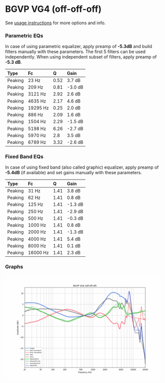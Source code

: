 # BGVP VG4 (off-off-off)
See [usage instructions](https://github.com/jaakkopasanen/AutoEq#usage) for more options and info.

### Parametric EQs
In case of using parametric equalizer, apply preamp of **-5.3dB** and build filters manually
with these parameters. The first 5 filters can be used independently.
When using independent subset of filters, apply preamp of **-5.3 dB**.

| Type    | Fc       |    Q | Gain    |
|:--------|:---------|:-----|:--------|
| Peaking | 23 Hz    | 0.52 | 3.7 dB  |
| Peaking | 209 Hz   | 0.81 | -3.0 dB |
| Peaking | 3121 Hz  | 2.92 | 2.6 dB  |
| Peaking | 4635 Hz  | 2.17 | 4.6 dB  |
| Peaking | 19295 Hz | 0.25 | 2.0 dB  |
| Peaking | 886 Hz   | 2.09 | 1.6 dB  |
| Peaking | 1504 Hz  | 2.29 | -1.5 dB |
| Peaking | 5198 Hz  | 6.26 | -2.7 dB |
| Peaking | 5970 Hz  | 2.8  | 3.5 dB  |
| Peaking | 6789 Hz  | 3.32 | -2.6 dB |

### Fixed Band EQs
In case of using fixed band (also called graphic) equalizer, apply preamp of **-5.4dB**
(if available) and set gains manually with these parameters.

| Type    | Fc       |    Q | Gain    |
|:--------|:---------|:-----|:--------|
| Peaking | 31 Hz    | 1.41 | 3.8 dB  |
| Peaking | 62 Hz    | 1.41 | 0.8 dB  |
| Peaking | 125 Hz   | 1.41 | -1.3 dB |
| Peaking | 250 Hz   | 1.41 | -2.9 dB |
| Peaking | 500 Hz   | 1.41 | -0.3 dB |
| Peaking | 1000 Hz  | 1.41 | 0.8 dB  |
| Peaking | 2000 Hz  | 1.41 | -1.3 dB |
| Peaking | 4000 Hz  | 1.41 | 5.4 dB  |
| Peaking | 8000 Hz  | 1.41 | 0.1 dB  |
| Peaking | 16000 Hz | 1.41 | 2.3 dB  |

### Graphs
![](./BGVP%20VG4%20(off-off-off).png)